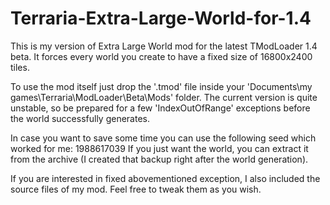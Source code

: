 # Terraria-Extra-Large-World-for-1.4
This is my version of Extra Large World mod for the latest TModLoader 1.4 beta. It forces every world you create to have a fixed size of 16800x2400 tiles.

To use the mod itself just drop the '.tmod' file inside your 'Documents\my games\Terraria\ModLoader\Beta\Mods' folder. The current version is quite unstable, so be prepared for a few 'IndexOutOfRange' exceptions before the world successfully generates.

In case you want to save some time you can use the following seed which worked for me: 1988617039
If you just want the world, you can extract it from the archive (I created that backup right after the world generation).

If you are interested in fixed abovementioned exception, I also included the source files of my mod. Feel free to tweak them as you wish.

